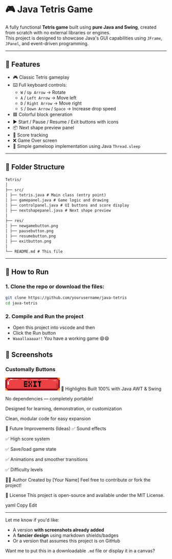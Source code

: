 # 🎮 Java Tetris Game

A fully functional **Tetris game** built using **pure Java and Swing**, created from scratch with no external libraries or engines.  
This project is designed to showcase Java's GUI capabilities using `JFrame`, `JPanel`, and event-driven programming.

---

## 🧱 Features

- 🎮 Classic Tetris gameplay
- ⌨️ Full keyboard controls:
  - `W` / `Up Arrow` → Rotate
  - `A` / `Left Arrow` → Move left
  - `D` / `Right Arrow` → Move right
  - `S` / `Down Arrow` / `Space` → Increase drop speed
- 🟦 Colorful block generation
- ▶️ Start / Pause / Resume / Exit buttons with icons
- 📦 Next shape preview panel
- 💯 Score tracking
- ❌ Game Over screen
- 🧪 Simple gameloop implementation using Java `Thread.sleep`

---

## 🧩 Folder Structure
```
Tetris/
│
├── src/
│ ├── tetris.java # Main class (entry point)
│ ├── gamepanel.java # Game logic and drawing
│ ├── controlpanel.java # UI buttons and score display
│ ├── nextshapepanel.java # Next shape preview
│
├── res/
│ ├── newgamebutton.png
│ ├── pausebutton.png
│ ├── resumebutton.png
│ ├── exitbutton.png
│
└── README.md # This file
```

---

## 🚀 How to Run

### 1.  Clone the repo or download the files:
   ```bash
   git clone https://github.com/yourusername/java-tetris
   cd java-tetris
```
### 2. Compile and Run the project
- Open this project into vscode and then 
- Click the Run button 
- `Waaallaaaaa!!` You have a working game 😄😄



## 📸 Screenshots
### Customally Buttons

![Gameplay](src/res/exitbutton.png)
🎯 Highlights
Built 100% with Java AWT & Swing

No dependencies — completely portable!

Designed for learning, demonstration, or customization

Clean, modular code for easy expansion

🧠 Future Improvements (Ideas)
✅ Sound effects

✅ High score system

✅ Save/load game state

✅ Animations and smoother transitions

✅ Difficulty levels

🙋‍♂️ Author
Created by [Your Name]
Feel free to contribute or fork the project!

📝 License
This project is open-source and available under the MIT License.

yaml
Copy
Edit

---

Let me know if you'd like:
- A version **with screenshots already added**
- A **fancier design** using markdown shields/badges
- Or a version that assumes this project is on GitHub

Want me to put this in a downloadable `.md` file or display it in a canvas?
